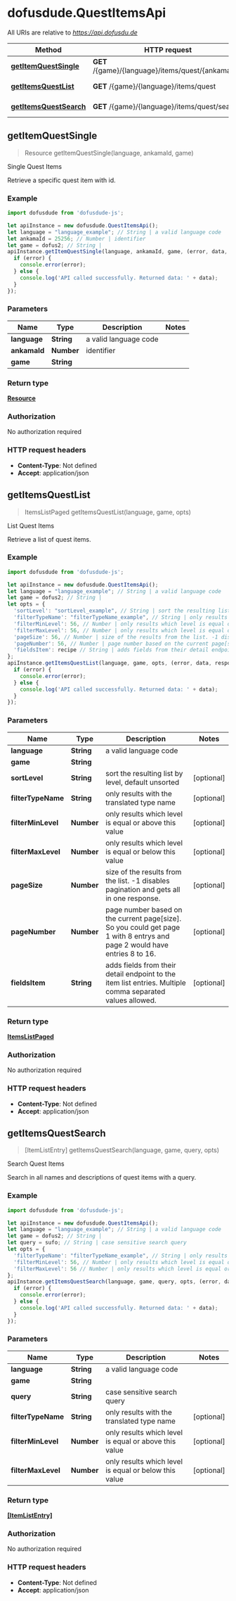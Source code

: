 # dofusdude.QuestItemsApi

All URIs are relative to *https://api.dofusdu.de*

Method | HTTP request | Description
------------- | ------------- | -------------
[**getItemQuestSingle**](QuestItemsApi.md#getItemQuestSingle) | **GET** /{game}/{language}/items/quest/{ankama_id} | Single Quest Items
[**getItemsQuestList**](QuestItemsApi.md#getItemsQuestList) | **GET** /{game}/{language}/items/quest | List Quest Items
[**getItemsQuestSearch**](QuestItemsApi.md#getItemsQuestSearch) | **GET** /{game}/{language}/items/quest/search | Search Quest Items



## getItemQuestSingle

> Resource getItemQuestSingle(language, ankamaId, game)

Single Quest Items

Retrieve a specific quest item with id.

### Example

```javascript
import dofusdude from 'dofusdude-js';

let apiInstance = new dofusdude.QuestItemsApi();
let language = "language_example"; // String | a valid language code
let ankamaId = 25256; // Number | identifier
let game = dofus2; // String | 
apiInstance.getItemQuestSingle(language, ankamaId, game, (error, data, response) => {
  if (error) {
    console.error(error);
  } else {
    console.log('API called successfully. Returned data: ' + data);
  }
});
```

### Parameters


Name | Type | Description  | Notes
------------- | ------------- | ------------- | -------------
 **language** | **String**| a valid language code | 
 **ankamaId** | **Number**| identifier | 
 **game** | **String**|  | 

### Return type

[**Resource**](Resource.md)

### Authorization

No authorization required

### HTTP request headers

- **Content-Type**: Not defined
- **Accept**: application/json


## getItemsQuestList

> ItemsListPaged getItemsQuestList(language, game, opts)

List Quest Items

Retrieve a list of quest items.

### Example

```javascript
import dofusdude from 'dofusdude-js';

let apiInstance = new dofusdude.QuestItemsApi();
let language = "language_example"; // String | a valid language code
let game = dofus2; // String | 
let opts = {
  'sortLevel': "sortLevel_example", // String | sort the resulting list by level, default unsorted
  'filterTypeName': "filterTypeName_example", // String | only results with the translated type name
  'filterMinLevel': 56, // Number | only results which level is equal or above this value
  'filterMaxLevel': 56, // Number | only results which level is equal or below this value
  'pageSize': 56, // Number | size of the results from the list. -1 disables pagination and gets all in one response.
  'pageNumber': 56, // Number | page number based on the current page[size]. So you could get page 1 with 8 entrys and page 2 would have entries 8 to 16.
  'fieldsItem': recipe // String | adds fields from their detail endpoint to the item list entries. Multiple comma separated values allowed.
};
apiInstance.getItemsQuestList(language, game, opts, (error, data, response) => {
  if (error) {
    console.error(error);
  } else {
    console.log('API called successfully. Returned data: ' + data);
  }
});
```

### Parameters


Name | Type | Description  | Notes
------------- | ------------- | ------------- | -------------
 **language** | **String**| a valid language code | 
 **game** | **String**|  | 
 **sortLevel** | **String**| sort the resulting list by level, default unsorted | [optional] 
 **filterTypeName** | **String**| only results with the translated type name | [optional] 
 **filterMinLevel** | **Number**| only results which level is equal or above this value | [optional] 
 **filterMaxLevel** | **Number**| only results which level is equal or below this value | [optional] 
 **pageSize** | **Number**| size of the results from the list. -1 disables pagination and gets all in one response. | [optional] 
 **pageNumber** | **Number**| page number based on the current page[size]. So you could get page 1 with 8 entrys and page 2 would have entries 8 to 16. | [optional] 
 **fieldsItem** | **String**| adds fields from their detail endpoint to the item list entries. Multiple comma separated values allowed. | [optional] 

### Return type

[**ItemsListPaged**](ItemsListPaged.md)

### Authorization

No authorization required

### HTTP request headers

- **Content-Type**: Not defined
- **Accept**: application/json


## getItemsQuestSearch

> [ItemListEntry] getItemsQuestSearch(language, game, query, opts)

Search Quest Items

Search in all names and descriptions of quest items with a query.

### Example

```javascript
import dofusdude from 'dofusdude-js';

let apiInstance = new dofusdude.QuestItemsApi();
let language = "language_example"; // String | a valid language code
let game = dofus2; // String | 
let query = sufo; // String | case sensitive search query
let opts = {
  'filterTypeName': "filterTypeName_example", // String | only results with the translated type name
  'filterMinLevel': 56, // Number | only results which level is equal or above this value
  'filterMaxLevel': 56 // Number | only results which level is equal or below this value
};
apiInstance.getItemsQuestSearch(language, game, query, opts, (error, data, response) => {
  if (error) {
    console.error(error);
  } else {
    console.log('API called successfully. Returned data: ' + data);
  }
});
```

### Parameters


Name | Type | Description  | Notes
------------- | ------------- | ------------- | -------------
 **language** | **String**| a valid language code | 
 **game** | **String**|  | 
 **query** | **String**| case sensitive search query | 
 **filterTypeName** | **String**| only results with the translated type name | [optional] 
 **filterMinLevel** | **Number**| only results which level is equal or above this value | [optional] 
 **filterMaxLevel** | **Number**| only results which level is equal or below this value | [optional] 

### Return type

[**[ItemListEntry]**](ItemListEntry.md)

### Authorization

No authorization required

### HTTP request headers

- **Content-Type**: Not defined
- **Accept**: application/json

